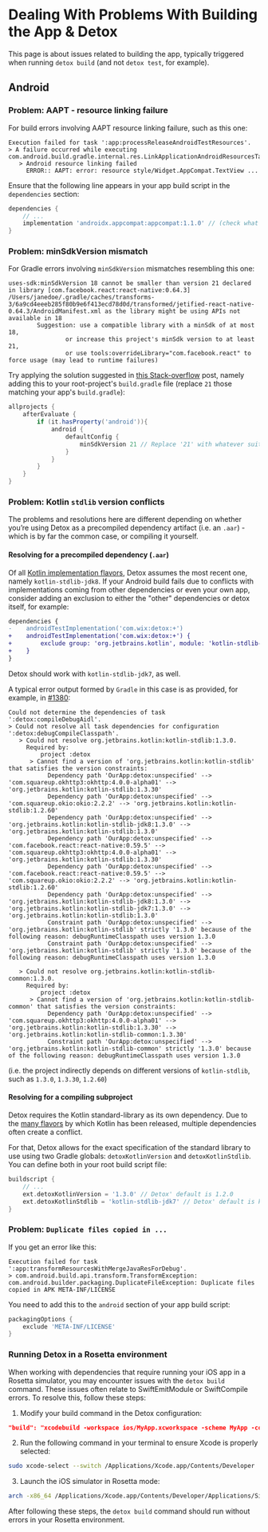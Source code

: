 # Dealing With Problems With Building the App & Detox

This page is about issues related to building the app, typically triggered when running `detox build` (and not `detox test`, for example).

## Android

### Problem: AAPT - resource linking failure

For build errors involving AAPT resource linking failure, such as this one:

```plain text
Execution failed for task ':app:processReleaseAndroidTestResources'.
> A failure occurred while executing com.android.build.gradle.internal.res.LinkApplicationAndroidResourcesTask$TaskAction
   > Android resource linking failed
     ERROR:: AAPT: error: resource style/Widget.AppCompat.TextView ...
```

Ensure that the following line appears in your app build script in the `dependencies` section:

```gradle title="android/app/build.gradle"
dependencies {
    // ...
    implementation 'androidx.appcompat:appcompat:1.1.0' // (check what the latest version is!)
}
```

### Problem: minSdkVersion mismatch

For Gradle errors involving `minSdkVersion` mismatches resembling this one:

```text
uses-sdk:minSdkVersion 18 cannot be smaller than version 21 declared in library [com.facebook.react:react-native:0.64.3] /Users/janedoe/.gradle/caches/transforms-3/6a9cd4eeeb285f80b9e6f413ecd78d0d/transformed/jetified-react-native-0.64.3/AndroidManifest.xml as the library might be using APIs not available in 18
        Suggestion: use a compatible library with a minSdk of at most 18,
                or increase this project's minSdk version to at least 21,
                or use tools:overrideLibrary="com.facebook.react" to force usage (may lead to runtime failures)
```

Try applying the solution suggested in [this Stack-overflow](https://stackoverflow.com/questions/21032271/how-to-inject-android-configuration-to-each-subproject-with-gradle) post, namely adding this to your root-project's `build.gradle` file (replace `21` those matching your app's `build.gradle`):

```gradle title="android/build.gradle"
allprojects {
    afterEvaluate {
        if (it.hasProperty('android')){
            android {
                defaultConfig {
                    minSdkVersion 21 // Replace '21' with whatever suites your case
                }
            }
        }
    }
}
```

### Problem: Kotlin `stdlib` version conflicts

The problems and resolutions here are different depending on whether you’re using Detox as a precompiled dependency artifact (i.e. an `.aar`) - which is by far the common case, or compiling it yourself.

#### Resolving for a precompiled dependency (`.aar`)

Of all [Kotlin implementation flavors](https://kotlinlang.org/docs/reference/using-gradle.html#configuring-dependencies), Detox assumes the most recent one, namely `kotlin-stdlib-jdk8`. If your Android build fails due to conflicts with implementations coming from other dependencies or even your own app, consider adding an exclusion to either the "other" dependencies or detox itself, for example:

```diff
dependencies {
-    androidTestImplementation('com.wix:detox:+')
+    androidTestImplementation('com.wix:detox:+') {
+        exclude group: 'org.jetbrains.kotlin', module: 'kotlin-stdlib-jdk8'
+    }
}
```

Detox should work with `kotlin-stdlib-jdk7`, as well.

A typical error output formed by `Gradle` in this case is as provided, for example, in [#1380](https://github.com/wix/Detox/issues/1380):

```plain text
Could not determine the dependencies of task ':detox:compileDebugAidl'.
> Could not resolve all task dependencies for configuration ':detox:debugCompileClasspath'.
   > Could not resolve org.jetbrains.kotlin:kotlin-stdlib:1.3.0.
     Required by:
         project :detox
      > Cannot find a version of 'org.jetbrains.kotlin:kotlin-stdlib' that satisfies the version constraints:
           Dependency path 'OurApp:detox:unspecified' --> 'com.squareup.okhttp3:okhttp:4.0.0-alpha01' --> 'org.jetbrains.kotlin:kotlin-stdlib:1.3.30'
           Dependency path 'OurApp:detox:unspecified' --> 'com.squareup.okio:okio:2.2.2' --> 'org.jetbrains.kotlin:kotlin-stdlib:1.2.60'
           Dependency path 'OurApp:detox:unspecified' --> 'org.jetbrains.kotlin:kotlin-stdlib-jdk8:1.3.0' --> 'org.jetbrains.kotlin:kotlin-stdlib:1.3.0'
           Dependency path 'OurApp:detox:unspecified' --> 'com.facebook.react:react-native:0.59.5' --> 'com.squareup.okhttp3:okhttp:4.0.0-alpha01' --> 'org.jetbrains.kotlin:kotlin-stdlib:1.3.30'
           Dependency path 'OurApp:detox:unspecified' --> 'com.facebook.react:react-native:0.59.5' --> 'com.squareup.okio:okio:2.2.2' --> 'org.jetbrains.kotlin:kotlin-stdlib:1.2.60'
           Dependency path 'OurApp:detox:unspecified' --> 'org.jetbrains.kotlin:kotlin-stdlib-jdk8:1.3.0' --> 'org.jetbrains.kotlin:kotlin-stdlib-jdk7:1.3.0' --> 'org.jetbrains.kotlin:kotlin-stdlib:1.3.0'
           Constraint path 'OurApp:detox:unspecified' --> 'org.jetbrains.kotlin:kotlin-stdlib' strictly '1.3.0' because of the following reason: debugRuntimeClasspath uses version 1.3.0
           Constraint path 'OurApp:detox:unspecified' --> 'org.jetbrains.kotlin:kotlin-stdlib' strictly '1.3.0' because of the following reason: debugRuntimeClasspath uses version 1.3.0

   > Could not resolve org.jetbrains.kotlin:kotlin-stdlib-common:1.3.0.
     Required by:
         project :detox
      > Cannot find a version of 'org.jetbrains.kotlin:kotlin-stdlib-common' that satisfies the version constraints:
           Dependency path 'OurApp:detox:unspecified' --> 'com.squareup.okhttp3:okhttp:4.0.0-alpha01' --> 'org.jetbrains.kotlin:kotlin-stdlib:1.3.30' --> 'org.jetbrains.kotlin:kotlin-stdlib-common:1.3.30'
           Constraint path 'OurApp:detox:unspecified' --> 'org.jetbrains.kotlin:kotlin-stdlib-common' strictly '1.3.0' because of the following reason: debugRuntimeClasspath uses version 1.3.0
```

(i.e. the project indirectly depends on different versions of `kotlin-stdlib`, such as `1.3.0`, `1.3.30`, `1.2.60`)

#### Resolving for a compiling subproject

Detox requires the Kotlin standard-library as its own dependency. Due to the [many flavors](https://kotlinlang.org/docs/reference/using-gradle.html#configuring-dependencies) by which Kotlin has been released, multiple dependencies often create a conflict.

For that, Detox allows for the exact specification of the standard library to use using two Gradle globals: `detoxKotlinVersion` and `detoxKotlinStdlib`. You can define both in your root build script file:

```gradle title="android/build.gradle"
buildscript {
    // ...
    ext.detoxKotlinVersion = '1.3.0' // Detox' default is 1.2.0
    ext.detoxKotlinStdlib = 'kotlin-stdlib-jdk7' // Detox' default is kotlin-stdlib-jdk8
}
```

### Problem: `Duplicate files copied in ...`

If you get an error like this:

```plain text
Execution failed for task ':app:transformResourcesWithMergeJavaResForDebug'.
> com.android.build.api.transform.TransformException: com.android.builder.packaging.DuplicateFileException: Duplicate files copied in APK META-INF/LICENSE
```

You need to add this to the `android` section of your app build script:

```gradle title="android/app/build.gradle"
packagingOptions {
    exclude 'META-INF/LICENSE'
}
```

### Running Detox in a Rosetta environment

When working with dependencies that require running your iOS app in a Rosetta simulator, you may encounter issues with the `detox build` command. These issues often relate to SwiftEmitModule or SwiftCompile errors. To resolve this, follow these steps:

1. Modify your build command in the Detox configuration:

```json
"build": "xcodebuild -workspace ios/MyApp.xcworkspace -scheme MyApp -configuration Debug -sdk iphonesimulator -arch x86_64 -derivedDataPath ios/build"
```

2. Run the following command in your terminal to ensure Xcode is properly selected:

```bash
sudo xcode-select --switch /Applications/Xcode.app/Contents/Developer
```

3. Launch the iOS simulator in Rosetta mode:

```bash
arch -x86_64 /Applications/Xcode.app/Contents/Developer/Applications/Simulator.app/Contents/MacOS/Simulator
```

After following these steps, the `detox build` command should run without errors in your Rosetta environment.
